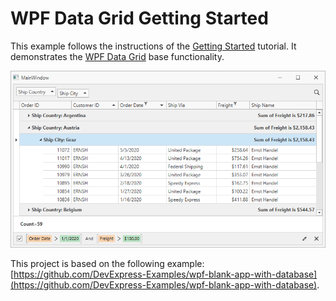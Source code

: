 # WPF Data Grid Getting Started

This example follows the instructions of the [Getting Started](https://docs.devexpress.com/WPF/5863/controls-and-libraries/data-grid/getting-started) tutorial. It demonstrates the [WPF Data Grid](https://docs.devexpress.com/WPF/6084/controls-and-libraries/data-grid) base functionality.

![](/images/dxgridgetstarted.png)

This project is based on the following example: [https://github.com/DevExpress-Examples/wpf-blank-app-with-database](https://github.com/DevExpress-Examples/wpf-blank-app-with-database).
